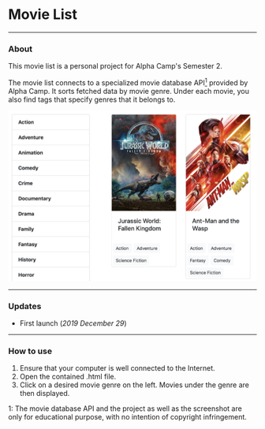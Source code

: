 # Movie List
***

### About

This movie list is a personal project for Alpha Camp's Semester 2. 

The movie list connects to a specialized movie database API[<sup>1</sup>](#1) provided by Alpha Camp. It sorts fetched data by movie genre. Under each movie, you also find tags that specify genres that it belongs to.

![movie list screenshot](screenshot.png)

***
### Updates

+ First launch (*2019 December 29*)

***

### How to use

1. Ensure that your computer is well connected to the Internet.
2. Open the contained .html file.
3. Click on a desired movie genre on the left. Movies under the genre are then displayed.

<a class="anchor" id="1">1</a>: The movie database API and the project as well as the screenshot are only for educational purpose, with no intention of copyright infringement.
